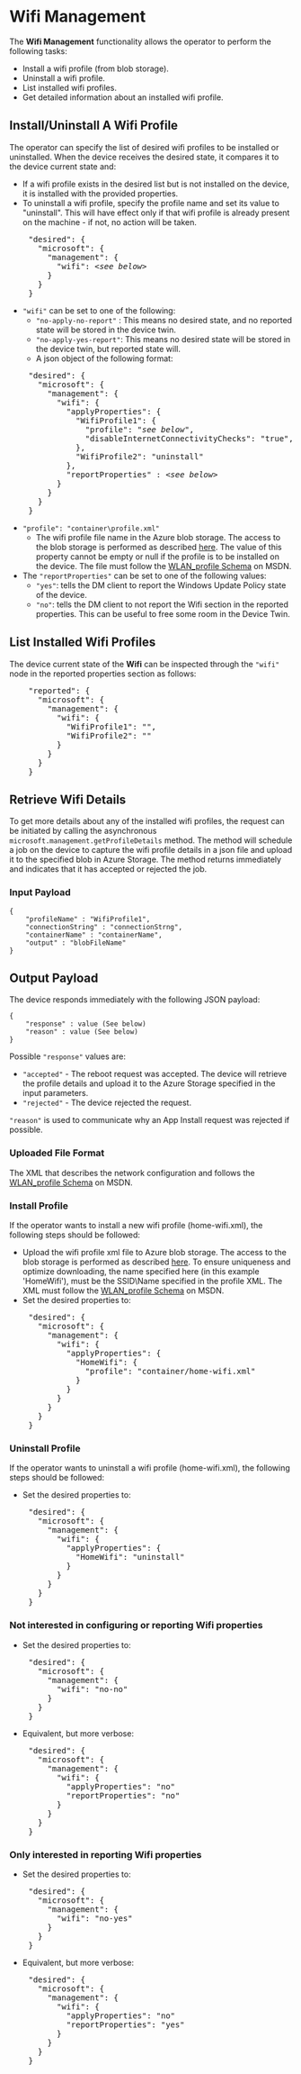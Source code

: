# Wifi Management

The **Wifi Management** functionality allows the operator to perform the following tasks:
- Install a wifi profile (from blob storage).
- Uninstall a wifi profile.
- List installed wifi profiles.
- Get detailed information about an installed wifi profile.

## Install/Uninstall A Wifi Profile
The operator can specify the list of desired wifi profiles to be installed or uninstalled. When the device receives the desired state, it compares it to the device current state and:
- If a wifi profile exists in the desired list but is not installed on the device, it is installed with the provided properties.
- To uninstall a wifi profile, specify the profile name and set its value to "uninstall". This will have effect only if that wifi profile is already present on the machine - if not, no action will be taken.

<pre>
    "desired": {
      "microsoft": {
        "management": {
          "wifi": &lt;<i>see below</i>&gt;
        }
      }
    }
</pre>

- ```"wifi"``` can be set to one of the following:
    - ```"no-apply-no-report"``` : This means no desired state, and no reported state will be stored in the device twin.
  - ```"no-apply-yes-report"```: This means no desired state will be stored in the device twin, but reported state will.
  - A json object of the following format:

<pre>
    "desired": {
      "microsoft": {
        "management": {
          "wifi": {
            "applyProperties": {
              "WifiProfile1": {
                "profile": "<i>see below</i>",
                "disableInternetConnectivityChecks": "true",
              },
              "WifiProfile2": "uninstall"
            },
            "reportProperties" : &lt;<i>see below</i>&gt;
          }
        }
      }
    }
</pre>

- `"profile": "container\profile.xml"`
  - The wifi profile file name in the Azure blob storage. The access to the blob storage is performed as described [here](blob-storage.md). The value of this property cannot be empty or null if the profile is to be installed on the device.  The file must follow the [WLAN_profile Schema](http://go.microsoft.com/fwlink/p/?LinkId=325608) on MSDN.
- The ```"reportProperties"``` can be set to one of the following values:
  - ```"yes"```: tells the DM client to report the Windows Update Policy state of the device.
  - ```"no"```: tells the DM client to not report the Wifi section in the reported properties. This can be useful to free some room in the Device Twin.

## List Installed Wifi Profiles
The device current state of the **Wifi** can be inspected through the ```"wifi"``` node in the reported properties section as follows:

<pre>
    "reported": {
      "microsoft": {
        "management": {
          "wifi": {
            "WifiProfile1": "",
            "WifiProfile2": ""
          }
        }
      }
    }
</pre>

## Retrieve Wifi Details
To get more details about any of the installed wifi profiles, the request can be initiated by calling the asynchronous `microsoft.management.getProfileDetails` method.
The method will schedule a job on the device to capture the wifi profile details in a json file and upload it to the specified blob in Azure Storage.
The method returns immediately and indicates that it has accepted or rejected the job.

### Input Payload 
```
{
    "profileName" : "WifiProfile1",
    "connectionString" : "connectionStrng",
    "containerName" : "containerName",
    "output" : "blobFileName"
}
````

## Output Payload
The device responds immediately with the following JSON payload:

```
{
    "response" : value (See below)
    "reason" : value (See below)
}
```

Possible `"response"` values are: 
- `"accepted"` - The reboot request was accepted. The device will retrieve the profile details and upload it to the Azure Storage specified in the input parameters.
- `"rejected"` - The device rejected the request.

`"reason"` is used to communicate why an App Install request was rejected if possible.

### Uploaded File Format
The XML that describes the network configuration and follows the [WLAN_profile Schema](http://go.microsoft.com/fwlink/p/?LinkId=325608) on MSDN.

### Install Profile

If the operator wants to install a new wifi profile (home-wifi.xml), the following steps should be followed:
- Upload the wifi profile xml file to Azure blob storage. The access to the blob storage is performed as described [here](blob-storage.md). To ensure uniqueness and optimize downloading, the name specified here (in this example 'HomeWifi'), must be the SSID\Name specified in the profile XML.  The XML must follow the [WLAN_profile Schema](http://go.microsoft.com/fwlink/p/?LinkId=325608) on MSDN.
- Set the desired properties to:
<pre>
    "desired": {
      "microsoft": {
        "management": {
          "wifi": {
            "applyProperties": {
              "HomeWifi": {
                "profile": "container/home-wifi.xml"
              }
            }
          }
        }
      }
    }
</pre>

### Uninstall Profile

If the operator wants to uninstall a wifi profile (home-wifi.xml), the following steps should be followed:
- Set the desired properties to:
<pre>
    "desired": {
      "microsoft": {
        "management": {
          "wifi": {
            "applyProperties": {
              "HomeWifi": "uninstall"
            }
          }
        }
      }
    }
</pre>

### Not interested in configuring or reporting Wifi properties
- Set the desired properties to:
<pre>
    "desired": {
      "microsoft": {
        "management": {
          "wifi": "no-no"
        }
      }
    }
</pre>
- Equivalent, but more verbose:
<pre>
    "desired": {
      "microsoft": {
        "management": {
          "wifi": {
            "applyProperties": "no"
            "reportProperties": "no"
          }
        }
      }
    }
</pre>

### Only interested in reporting Wifi properties

- Set the desired properties to:
<pre>
    "desired": {
      "microsoft": {
        "management": {
          "wifi": "no-yes"
        }
      }
    }
</pre>
- Equivalent, but more verbose:
<pre>
    "desired": {
      "microsoft": {
        "management": {
          "wifi": {
            "applyProperties": "no"
            "reportProperties": "yes"
          }
        }
      }
    }
</pre>
